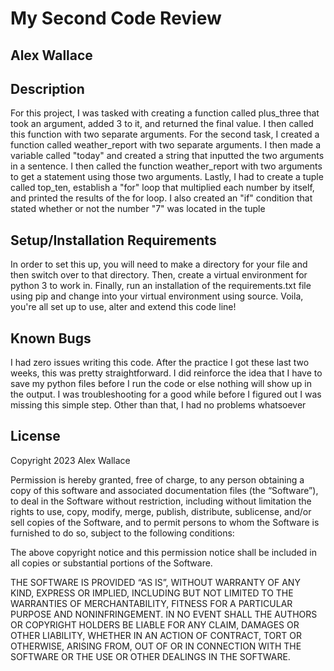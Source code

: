 # My Second Code Review

## Alex Wallace

## Description
For this project, I was tasked with creating a function called plus_three that took an argument, added 3 to it, and returned the final value. I then called this function with two separate arguments. For the second task, I created a function called weather_report with two separate arguments. I then made a variable called "today" and created a string that inputted the two arguments in a sentence. I then called the function weather_report with two arguments to get a statement using those two arguments. Lastly, I had to create a tuple called top_ten, establish a "for" loop that multiplied each number by itself, and printed the results of the for loop. I also created an "if" condition that stated whether or not the number "7" was located in the tuple 

## Setup/Installation Requirements
In order to set this up, you will need to make a directory for your file and then switch over to that directory. Then, create a virtual environment for python 3 to work in. Finally, run an installation of the requirements.txt file using pip and change into your virtual environment using source. Voila, you're all set up to use, alter and extend this code line!

## Known Bugs
I had zero issues writing this code. After the practice I got these last two weeks, this was pretty straightforward. I did reinforce the idea that I have to save my python files before I run the code or else nothing will show up in the output. I was troubleshooting for a good while before I figured out I was missing this simple step. Other than that, I had no problems whatsoever 

## License
Copyright 2023 Alex Wallace

Permission is hereby granted, free of charge, to any person obtaining a copy of this software and associated documentation files (the “Software”), to deal in the Software without restriction, including without limitation the rights to use, copy, modify, merge, publish, distribute, sublicense, and/or sell copies of the Software, and to permit persons to whom the Software is furnished to do so, subject to the following conditions:

The above copyright notice and this permission notice shall be included in all copies or substantial portions of the Software.

THE SOFTWARE IS PROVIDED “AS IS”, WITHOUT WARRANTY OF ANY KIND, EXPRESS OR IMPLIED, INCLUDING BUT NOT LIMITED TO THE WARRANTIES OF MERCHANTABILITY, FITNESS FOR A PARTICULAR PURPOSE AND NONINFRINGEMENT. IN NO EVENT SHALL THE AUTHORS OR COPYRIGHT HOLDERS BE LIABLE FOR ANY CLAIM, DAMAGES OR OTHER LIABILITY, WHETHER IN AN ACTION OF CONTRACT, TORT OR OTHERWISE, ARISING FROM, OUT OF OR IN CONNECTION WITH THE SOFTWARE OR THE USE OR OTHER DEALINGS IN THE SOFTWARE.

